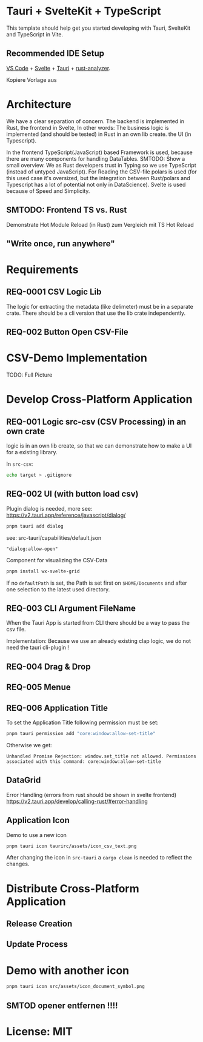 # Tauri + SvelteKit + TypeScript

This template should help get you started developing with Tauri, SvelteKit and TypeScript in Vite.

## Recommended IDE Setup

[VS Code](https://code.visualstudio.com/) + [Svelte](https://marketplace.visualstudio.com/items?itemName=svelte.svelte-vscode) + [Tauri](https://marketplace.visualstudio.com/items?itemName=tauri-apps.tauri-vscode) + [rust-analyzer](https://marketplace.visualstudio.com/items?itemName=rust-lang.rust-analyzer).


Kopiere Vorlage aus


# Architecture

We have a clear separation of concern.
The backend is implemented in Rust, the frontend in Svelte,
In other words: The business logic is implemented (and should be tested) in Rust in an own lib create.
the UI (in Typescript).

In the frontend TypeScript(JavaScript) based Framework is used, because there are many components for handling DataTables.
SMTODO: Show a small overview.
We as Rust developers trust in Typing so we use TypeScript (instead of untyped JavaScript).
For Reading the CSV-file polars is used (for this used case it's oversized, but the integration between Rust/polars and Typescript has a lot of potential not only in DataScience).
Svelte is used because of Speed and Simplicity.

## SMTODO: Frontend TS vs. Rust
Demonstrate Hot Module Reload (in Rust) zum Vergleich mit TS
Hot Reload

## "Write once, run anywhere"

# Requirements

## REQ-0001 CSV Logic Lib

The logic for extracting the metadata (like delimeter) must be in a separate crate.
There should be a cli version that use the lib crate independently.

## REQ-002 Button Open CSV-File

# CSV-Demo Implementation

TODO: Full Picture

# Develop Cross-Platform Application

## REQ-001 Logic src-csv (CSV Processing) in an own crate

logic is in an own lib create, so that we can demonstrate
how to make a UI for a existing library.

In `src-csv`:

```sh
echo target > .gitignore
```

## REQ-002 UI (with button load csv)

Plugin dialog is needed, more see:
https://v2.tauri.app/reference/javascript/dialog/

```sh
pnpm tauri add dialog
```

see: src-tauri/capabilities/default.json

    "dialog:allow-open"

Component for visualizing the CSV-Data

```sh
pnpm install wx-svelte-grid
```

If no `defaultPath` is set, the Path is set first on `$HOME/Documents` and after one selection to the latest used directory.

## REQ-003 CLI Argument FileName

When the Tauri App is started from CLI there should be a way to pass the csv file.

Implementation:
Because we use an already existing clap logic, we do not need the tauri cli-plugin !

## REQ-004 Drag & Drop

## REQ-005 Menue

## REQ-006 Application Title

To set the Application Title following permission must be set:

```sh
pnpm tauri permission add "core:window:allow-set-title"
```

Otherwise we get:

```
Unhandled Promise Rejection: window.set_title not allowed. Permissions associated with this command: core:window:allow-set-title
```

## DataGrid

Error Handling (errors from rust should be shown in svelte frontend)
https://v2.tauri.app/develop/calling-rust/#error-handling

## Application Icon

Demo to use a new icon 

```sh
pnpm tauri icon taurirc/assets/icon_csv_text.png
```

After changing the icon in `src-tauri` a `cargo clean` is needed to reflect the changes.

# Distribute Cross-Platform Application

## Release Creation

## Update Process

# Demo with another icon

```sh
pnpm tauri icon src/assets/icon_document_symbol.png
```

## SMTOD opener entfernen !!!!

# License: MIT
